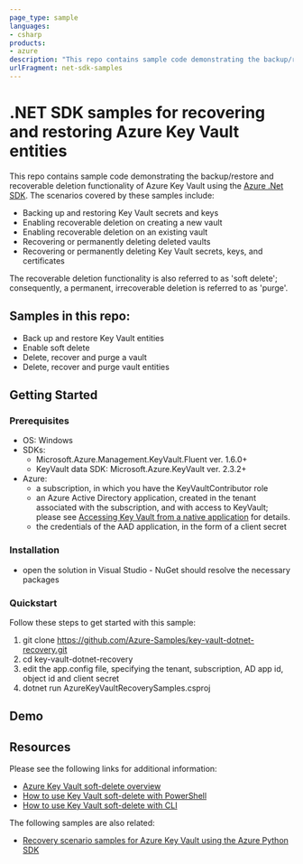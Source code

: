```yaml
---
page_type: sample
languages:
- csharp
products:
- azure
description: "This repo contains sample code demonstrating the backup/restore and recoverable deletion functionality of Azure Key Vault using the Azure .NET SDK."
urlFragment: net-sdk-samples
---
```


# .NET SDK samples for recovering and restoring Azure Key Vault entities 

This repo contains sample code demonstrating the backup/restore and recoverable deletion functionality of Azure Key Vault using the [Azure .Net SDK](https://docs.microsoft.com/dotnet/api/overview/azure/key-vault?view=azure-dotnet). The scenarios covered by these samples include:

* Backing up and restoring Key Vault secrets and keys
* Enabling recoverable deletion on creating a new vault
* Enabling recoverable deletion on an existing vault
* Recovering or permanently deleting deleted vaults
* Recovering or permanently deleting Key Vault secrets, keys, and certificates

The recoverable deletion functionality is also referred to as 'soft delete'; consequently, a permanent, irrecoverable deletion is referred to as 'purge'.

## Samples in this repo:

* Back up and restore Key Vault entities
* Enable soft delete
* Delete, recover and purge a vault
* Delete, recover and purge vault entities

## Getting Started

### Prerequisites

- OS: Windows
- SDKs:
    - Microsoft.Azure.Management.KeyVault.Fluent ver. 1.6.0+
    - KeyVault data SDK: Microsoft.Azure.KeyVault ver. 2.3.2+
- Azure:
    - a subscription, in which you have the KeyVaultContributor role
    - an Azure Active Directory application, created in the tenant associated with the subscription, and with access to KeyVault; please see [Accessing Key Vault from a native application](https://blogs.technet.microsoft.com/kv/2016/09/17/accessing-key-vault-from-a-native-application) for details.
    - the credentials of the AAD application, in the form of a client secret 
    

### Installation

- open the solution in Visual Studio - NuGet should resolve the necessary packages


### Quickstart
Follow these steps to get started with this sample:

1. git clone https://github.com/Azure-Samples/key-vault-dotnet-recovery.git
2. cd key-vault-dotnet-recovery
4. edit the app.config file, specifying the tenant, subscription, AD app id, object id and client secret
5. dotnet run AzureKeyVaultRecoverySamples.csproj


## Demo


## Resources

Please see the following links for additional information:

- [Azure Key Vault soft-delete overview](https://docs.microsoft.com/en-us/azure/key-vault/key-vault-ovw-soft-delete)
- [How to use Key Vault soft-delete with PowerShell](https://docs.microsoft.com/en-us/azure/key-vault/key-vault-soft-delete-powershell)
- [How to use Key Vault soft-delete with CLI](https://docs.microsoft.com/en-us/azure/key-vault/key-vault-soft-delete-cli)

The following samples are also related:

- [Recovery scenario samples for Azure Key Vault using the Azure Python SDK](https://azure.microsoft.com/en-us/resources/samples/key-vault-recovery-python/)

